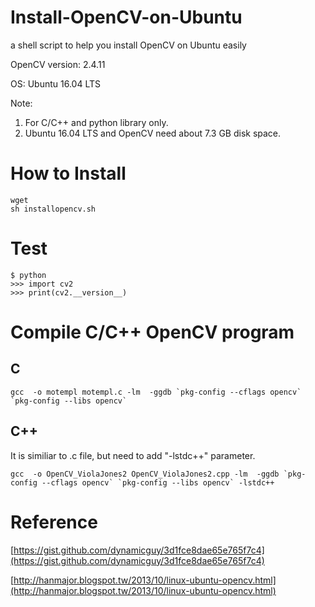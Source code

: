 # Install-OpenCV-on-Ubuntu
a shell script to help you install OpenCV on Ubuntu easily

OpenCV version: 2.4.11

OS: Ubuntu 16.04 LTS 

Note:
1. For C/C++ and python library only.
2. Ubuntu 16.04 LTS and OpenCV need about 7.3 GB disk space.

# How to Install
    wget 
    sh installopencv.sh

# Test
    $ python
    >>> import cv2
    >>> print(cv2.__version__)


# Compile C/C++ OpenCV program
## C
    gcc  -o motempl motempl.c -lm  -ggdb `pkg-config --cflags opencv` `pkg-config --libs opencv`


## C++
It is similiar to .c file, but need to add "-lstdc++" parameter.

    gcc  -o OpenCV_ViolaJones2 OpenCV_ViolaJones2.cpp -lm  -ggdb `pkg-config --cflags opencv` `pkg-config --libs opencv` -lstdc++


# Reference
[https://gist.github.com/dynamicguy/3d1fce8dae65e765f7c4](https://gist.github.com/dynamicguy/3d1fce8dae65e765f7c4)

[http://hanmajor.blogspot.tw/2013/10/linux-ubuntu-opencv.html](http://hanmajor.blogspot.tw/2013/10/linux-ubuntu-opencv.html)
